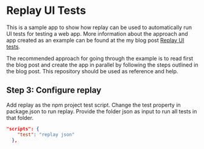 # Replay UI Tests

This is a sample app to show how replay can be used to automatically run UI tests for testing a web app. More information about the approach and app created as an example can be found at the my blog post [Replay UI tests]().

The recommended approach for going through the example is to read first the blog post and create the app in parallel by following the steps outlined in the blog post. This repository should be used as reference and help.

## Step 3: Configure replay

Add replay as the npm project test script. Change the test property in package.json to run replay. Provide the folder json as input to run all tests in that folder.

```json
"scripts": {
    "test": "replay json"
  },
```